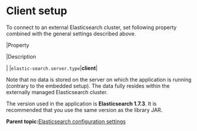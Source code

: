 # Client setup

To connect to an external Elasticsearch cluster, set following property combined with the general settings described above.

|Property

|Description

|
|`elastic-search.server.type`|**client**|

Note that no data is stored on the server on which the application is running \(contrary to the embedded setup\). The data fully resides within the externally managed Elasticsearch cluster.

The version used in the application is **Elasticsearch 1.7.3**. It is recommended that you use the same version as the library JAR.

**Parent topic:**[Elasticsearch configuration settings](../topics/general_settings.md)


